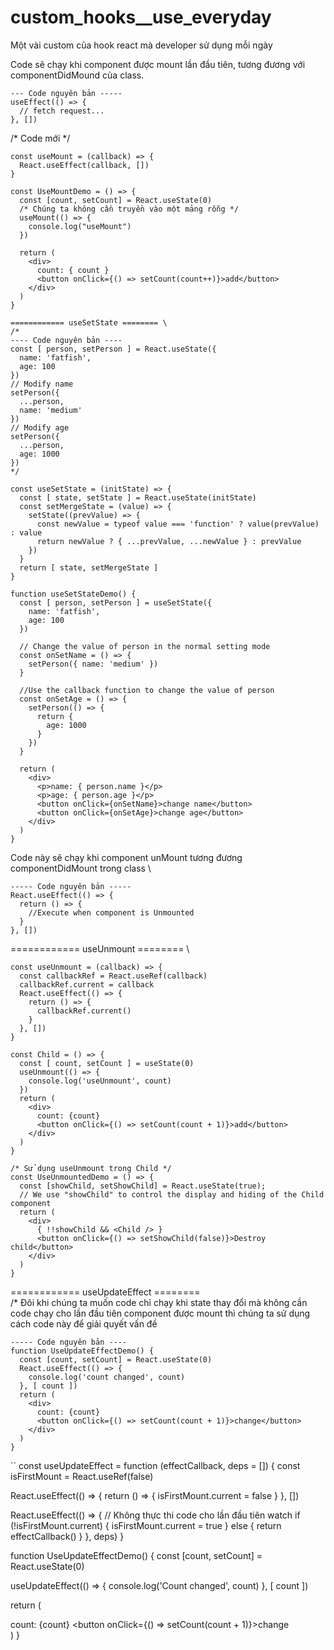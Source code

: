 # custom_hooks__use_everyday
Một vài custom của hook react mà developer sử dụng mỗi ngày

Code sẽ chạy khi component được mount lần đầu tiên, tương đương với componentDidMound của class.
```
--- Code nguyên bản -----
useEffect(() => {
  // fetch request...
}, [])
```

/* Code mới */

```
const useMount = (callback) => {
  React.useEffect(callback, [])
}

const UseMountDemo = () => {
  const [count, setCount] = React.useState(0)
  /* Chúng ta không cần truyền vào một mảng rỗng */
  useMount(() => {
    console.log("useMount")
  })
  
  return (
    <div>
      count: { count }
      <button onClick={() => setCount(count++)}>add</button>
    </div>
  )
}

============ useSetState ======== \
/* 
---- Code nguyên bản ----
const [ person, setPerson ] = React.useState({
  name: 'fatfish',
  age: 100
})
// Modify name
setPerson({
  ...person,
  name: 'medium'
})
// Modify age
setPerson({
  ...person,
  age: 1000
})
*/

const useSetState = (initState) => {
  const [ state, setState ] = React.useState(initState)
  const setMergeState = (value) => {
    setState((prevValue) => {
      const newValue = typeof value === 'function' ? value(prevValue) : value
      return newValue ? { ...prevValue, ...newValue } : prevValue
    })
  }
  return [ state, setMergeState ]
}

function useSetStateDemo() {
  const [ person, setPerson ] = useSetState({
    name: 'fatfish',
    age: 100
  })
  
  // Change the value of person in the normal setting mode
  const onSetName = () => {
    setPerson({ name: 'medium' })
  }
  
  //Use the callback function to change the value of person
  const onSetAge = () => {
    setPerson(() => {
      return {
        age: 1000
      }
    })
  }
  
  return (
    <div>
      <p>name: { person.name }</p>
      <p>age: { person.age }</p>
      <button onClick={onSetName}>change name</button>
      <button onClick={onSetAge}>change age</button>
    </div>
  )
}
```

Code này sẽ chạy khi component unMount tương đương componentDidMount trong class \
```
----- Code nguyên bản -----
React.useEffect(() => {
  return () => {
    //Execute when component is Unmounted
  }
}, [])
```

============ useUnmount ======== \
```
const useUnmount = (callback) => {
  const callbackRef = React.useRef(callback)
  callbackRef.current = callback
  React.useEffect(() => {
    return () => {
      callbackRef.current()
    }
  }, [])
}

const Child = () => {
  const [ count, setCount ] = useState(0)
  useUnmount(() => {
    console.log('useUnmount', count)
  })
  return (
    <div>
      count: {count}
      <button onClick={() => setCount(count + 1)}>add</button>
    </div>
  )
}

/* Sử dụng useUnmount trong Child */
const UseUnmountedDemo = () => {
  const [showChild, setShowChild] = React.useState(true);
  // We use "showChild" to control the display and hiding of the Child component
  return (
    <div>
      { !!showChild && <Child /> }
      <button onClick={() => setShowChild(false)}>Destroy child</button>
    </div>
  )
}
```

============ useUpdateEffect ======== \
/* 
Đôi khi chúng ta muốn code chỉ chạy khi state thay đổi mà không cần code chạy cho lần đầu tiên component được mount
thì chúng ta sử dụng cách code này để giải quyết vấn đề

```
----- Code nguyên bản ----
function UseUpdateEffectDemo() {
  const [count, setCount] = React.useState(0)
  React.useEffect(() => {
    console.log('count changed', count)
  }, [ count ])
  return (
    <div>
      count: {count}
      <button onClick={() => setCount(count + 1)}>change</button>
    </div>
  )
}
```

``
const useUpdateEffect = function (effectCallback, deps = [])  {
  const isFirstMount = React.useRef(false)
  
  React.useEffect(() => {
    return () => {
      isFirstMount.current = false
    }
  }, [])
  
  React.useEffect(() => {
    // Không thực thi code cho lần đầu tiên watch
    if (!isFirstMount.current) {
      isFirstMount.current = true
    } else {
      return effectCallback()
    }
  }, deps)
}

function UseUpdateEffectDemo() {
  const [count, setCount] = React.useState(0)
  
  useUpdateEffect(() => {
    console.log('Count changed', count)
  }, [ count ])
  
  return (
    <div>
      count: {count}
      <button onClick={() => setCount(count + 1)}>change</button>
    </div>
  )
}
```

